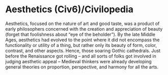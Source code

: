 # Aesthetics (Civ6)/Civilopedia

Aesthetics, focused on the nature of art and good taste, was a product of early philosophers concerned with the creation and appreciation of beauty (forget that foolishness about “eye of the beholder”). By the late Middle Ages, aesthetics had evolved to the point where it did not encompass the functionality or utility of a thing, but rather only its beauty of form, color, contrast, and other aspects. Hence, those soaring Gothic cathedrals. Just before the Renaissance got rolling – and all sorts of folks got involved in judging aesthetic appeal – Medieval thinkers were already developing general theories on proportion, perspective, and harmony for all the arts.